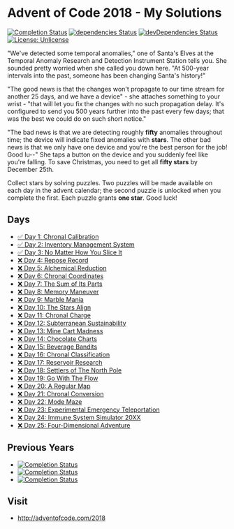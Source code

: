 # Advent of Code 2018 - My Solutions
[![Completion Status](https://img.shields.io/endpoint?url=https://raw.githubusercontent.com/staddi99/AdventOfCode/master/.github/badges/completion-2018.json)](https://github.com/staddi99/AdventOfCode/tree/main/2018)
[![dependencies Status](https://status.david-dm.org/gh/staddi99/AdventOfCode.svg)](https://david-dm.org/staddi99/AdventOfCode)
[![devDependencies Status](https://status.david-dm.org/gh/staddi99/AdventOfCode.svg?type=dev)](https://david-dm.org/staddi99/AdventOfCode?type=dev)
[![License: Unlicense](https://img.shields.io/github/license/staddi99/AdventOfCode)](https://raw.githubusercontent.com/staddi99/AdventOfCode/master/LICENSE)

"We've detected some temporal anomalies," one of Santa's Elves at the Temporal Anomaly Research and Detection Instrument Station tells you. She sounded pretty worried when she called you down here. "At 500-year intervals into the past, someone has been changing Santa's history!"

"The good news is that the changes won't propagate to our time stream for another 25 days, and we have a device" - she attaches something to your wrist - "that will let you fix the changes with no such propagation delay. It's configured to send you 500 years further into the past every few days; that was the best we could do on such short notice."

"The bad news is that we are detecting roughly **fifty** anomalies throughout time; the device will indicate fixed anomalies with **stars**. The other bad news is that we only have one device and you're the best person for the job! Good lu--" She taps a button on the device and you suddenly feel like you're falling. To save Christmas, you need to get all **fifty stars** by December 25th.

Collect stars by solving puzzles. Two puzzles will be made available on each day in the advent calendar; the second puzzle is unlocked when you complete the first. Each puzzle grants **one star**. Good luck!

## Days

*  [✅ Day 1: Chronal Calibration](day_1/)
*  [✅ Day 2: Inventory Management System](day_2/)
*  [✅ Day 3: No Matter How You Slice It](day_3/)
*  [❌ Day 4: Repose Record]()
*  [❌ Day 5: Alchemical Reduction]()
*  [❌ Day 6: Chronal Coordinates]()
*  [❌ Day 7: The Sum of Its Parts]()
*  [❌ Day 8: Memory Maneuver]()
*  [❌ Day 9: Marble Mania]()
*  [❌ Day 10: The Stars Align]()
*  [❌ Day 11: Chronal Charge]()
*  [❌ Day 12: Subterranean Sustainability]()
*  [❌ Day 13: Mine Cart Madness]()
*  [❌ Day 14: Chocolate Charts]()
*  [❌ Day 15: Beverage Bandits]()
*  [❌ Day 16: Chronal Classification]()
*  [❌ Day 17: Reservoir Research]()
*  [❌ Day 18: Settlers of The North Pole]()
*  [❌ Day 19: Go With The Flow]()
*  [❌ Day 20: A Regular Map]()
*  [❌ Day 21: Chronal Conversion]()
*  [❌ Day 22: Mode Maze]()
*  [❌ Day 23: Experimental Emergency Teleportation]()
*  [❌ Day 24: Immune System Simulator 20XX]()
*  [❌ Day 25: Four-Dimensional Adventure]()

## Previous Years
*  [![Completion Status](https://img.shields.io/endpoint?url=https://raw.githubusercontent.com/staddi99/AdventOfCode/master/.github/badges/completion-2017.json&label=2017)](https://github.com/staddi99/AdventOfCode/tree/main/2017)
*  [![Completion Status](https://img.shields.io/endpoint?url=https://raw.githubusercontent.com/staddi99/AdventOfCode/master/.github/badges/completion-2016.json&label=2016)](https://github.com/staddi99/AdventOfCode/tree/main/2016)
*  [![Completion Status](https://img.shields.io/endpoint?url=https://raw.githubusercontent.com/staddi99/AdventOfCode/master/.github/badges/completion-2015.json&label=2015)](https://github.com/staddi99/AdventOfCode/tree/main/2015)

## Visit
*  http://adventofcode.com/2018